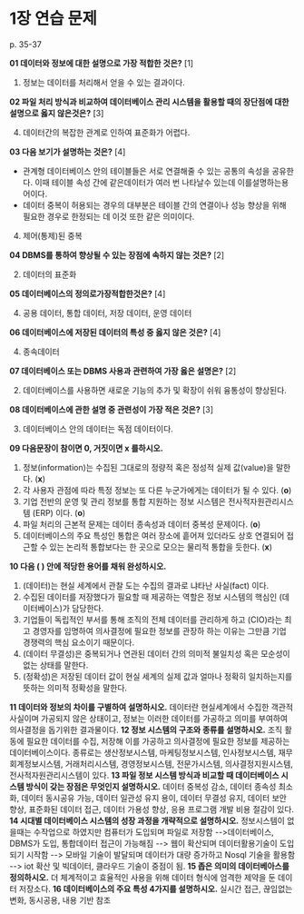 # 1장 연습 문제

p. 35-37

**01 데이터와 정보에 대한 설명으로 가장 적합한 것은?** [1]

1. 정보는 데이터를 처리해서 얻을 수 있는 결과이다.


**02 파일 처리 방식과 비교하여 데이터베이스 관리 시스템을 활용할 때의 장단점에 대한 설명으로 옳지 않은것은?** [3]

4. 데이터간의 복잡한 관계로 인하여 표준화가 어렵다.

**03 다음 보기가 설명하는 것은?** [4]

- 관계형 데이터베이스 안의 테이블들은 서로 연결해줄 수 있는 공통의 속성을 공유한다. 이때 테이블 속성 간에 같은데이터가 여러 번 나타날수 있는데 이를설명하는용어이다.
- 데이터 중복이 허용되는 경우의 대부분은 테이블 간의 연결이나 성능 향상을 위해 필요한 경우로 한정되는 데 이것 또한 같은 의미이다.

4. 제어(통제)된 중복

**04 DBMS를 통하여 향상될 수 있는 장점에 속하지 않는 것은?** [2]

2. 데이터의 표준화


**05 데이터베이스의 정의로가장적합한것은?** [4]

4. 공용 데이터, 통합 데이터, 저장 데이터, 운영 데이터

**06 데이터베이스에 저장된 데이터의 특성 중 옳지 않은 것은?** [4]

4. 종속데이터

**07 데이터베이스 또는 DBMS 사용과 관련하여 가장 옳은 설명은?** [2]

2. 데이터베이스를 사용하면 새로운 기능의 추가 및 확장이 쉬워 융통성이 향상된다.


**08 데이터베이스에 관한 설명 중 관련성이 가장 적은 것은?** [3]


3. 데이터베이스 안의 데이터는 독점 데이터이다.


**09 다음문장이 참이면 0, 거짓이면 x 를하시오.**

1. 정보(information)는 수집된 그대로의 정량적 혹은 정성적 실제 값(value)을 말한다. (__x__)
2. 각 사용자 관점에 따라 특정 정보는 또 다른 누군가에게는 데이터가 될 수 있다. (__o__)
3. 기업 전반의 운영 및 관리 정보를 통합 지원하는 정보 시스템은 전사적자원관리시스템 (ERP) 이다. (__o__)
4. 파일 처리의 근본적 문제는 데이터 종속성과 데이터 중복성 문제이다. (__o__)
5. 데이터베이스의 주요 특성인 통합은 여러 장소에 흩어져 있더라도 상호 연결되어 접근할 수 있는 논리적 통합보다는 한 곳으로 모으는 물리적 통합을 듯한다. (__x__)

**10 다음 ( ) 안에 적당한 용어를 채워 완성하시오.**

1. (데이터)는 현실 세계에서 관찰 도는 수집의 결과로 냐타난 사실(fact) 이다.
2. 수집된 데이터를 저장했다가 필요할 때 제공하는 역할은 정보 시스템의 핵심인 (데이터베이스)가 담당한다.
3. 기업들이 독립적인 부서를 통해 조직의 전체 데이터를 관리하게 하고 (CIO)라는 최고 경영자를 임명하여 의사결정에 필요한 정보를 관장하 하는 이유는 그만큼 기업 경쟁력의 핵심 요소이기 때문이다.
4. (데이터 무결성)은 중복되거나 연관된 데이터 간의 의미적 불일치성 혹은 모순성이 없는 상태를 말한다.
5. (정확성)은 저장된 데이터 값이 현실 세계의 실제 값과 얼마나 정확히 일치하는지를 뜻하는 의미적 정확성을 말한다.

**11 데이터와 정보의 차이를 구별하여 설명하시오.**
데이터란 현실세계에서 수집한 객관적 사실이며 가공되지 않은 상태이고, 정보는 이러한 데이터를 가공하고 의미를 부여하여 의사결정을 돕기위한 결과물이다.
**12 정보 시스템의 구조와 종류를 설명하시오.**
조직 활동에 필요한 데이터를 수집, 저장해 이를 가공하고 의사결정에 필요한 정보를 제공하는 데이터베이스이다.
종류로는 생산정보시스템, 마케팅정보시스템, 인사정보시스템, 재무회계정보시스템, 거래처리시스템, 경영정보시스템, 전문가시스템, 의사결정지원시스템, 전사적자원관리시스템이 있다.
**13 파일 정보 시스템 방식과 비교할 때 데이터베이스 시스템 방식이 갖는 장점은 무엇인지 설명하시오.**
데이터 중복성 감소, 데이터 종속성 최소화, 데이터 동시공유 가능, 데이터 일관성 유지 용이, 데이터 무결성 유지, 데이터 보안 향상, 표준화된 데이터 접근, 데이터 가용성 향상, 응용 프로그램 개발 비용 절감이 있다. 
**14 시대별 데이터베이스 시스템의 성장 과정을 개략적으로 설명하시오.**
정보시스템이 없을때는 수작업으로 하였지만 컴퓨터가 도입되며 파일로 저장함 -->데이터베이스, DBMS가 도입, 통합데이터 접근이 가능해짐 --> 웹이 확산되며 데이터활용기술이 도입되기 시작함 --> 모바일 기술이 발달되며 데이터가 대량 증가하고 Nosql 기술을 활용함 --> iot 확산 및 빅데이터, 클라우드 기술이 중점이 됨.
**15 좁은 의미의 데이터베아스를 정의하시오.**
더 체계적이고 효율적인 사용을 위해 데이터 형식에 엄격한 제약을 둔 데이터 저장소다.
**16 데이터베이스의 주요 특성 4가지를 설명하시오.**
실시간 접근, 끊임없는 변화, 동시공용, 내용 기반 참조
